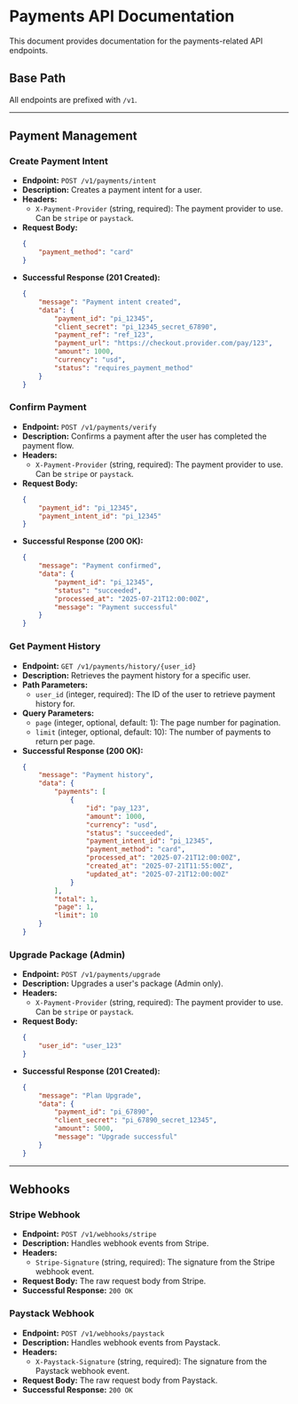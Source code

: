 # Payments API Documentation

This document provides documentation for the payments-related API endpoints.

## Base Path

All endpoints are prefixed with `/v1`.

---

## Payment Management

### Create Payment Intent

- **Endpoint:** `POST /v1/payments/intent`
- **Description:** Creates a payment intent for a user.
- **Headers:**
    - `X-Payment-Provider` (string, required): The payment provider to use. Can be `stripe` or `paystack`.
- **Request Body:**
    ```json
    {
        "payment_method": "card"
    }
    ```
- **Successful Response (201 Created):**
    ```json
    {
        "message": "Payment intent created",
        "data": {
            "payment_id": "pi_12345",
            "client_secret": "pi_12345_secret_67890",
            "payment_ref": "ref_123",
            "payment_url": "https://checkout.provider.com/pay/123",
            "amount": 1000,
            "currency": "usd",
            "status": "requires_payment_method"
        }
    }
    ```

### Confirm Payment

- **Endpoint:** `POST /v1/payments/verify`
- **Description:** Confirms a payment after the user has completed the payment flow.
- **Headers:**
    - `X-Payment-Provider` (string, required): The payment provider to use. Can be `stripe` or `paystack`.
- **Request Body:**
    ```json
    {
        "payment_id": "pi_12345",
        "payment_intent_id": "pi_12345"
    }
    ```
- **Successful Response (200 OK):**
    ```json
    {
        "message": "Payment confirmed",
        "data": {
            "payment_id": "pi_12345",
            "status": "succeeded",
            "processed_at": "2025-07-21T12:00:00Z",
            "message": "Payment successful"
        }
    }
    ```

### Get Payment History

- **Endpoint:** `GET /v1/payments/history/{user_id}`
- **Description:** Retrieves the payment history for a specific user.
- **Path Parameters:**
    - `user_id` (integer, required): The ID of the user to retrieve payment history for.
- **Query Parameters:**
    - `page` (integer, optional, default: 1): The page number for pagination.
    - `limit` (integer, optional, default: 10): The number of payments to return per page.
- **Successful Response (200 OK):**
    ```json
    {
        "message": "Payment history",
        "data": {
            "payments": [
                {
                    "id": "pay_123",
                    "amount": 1000,
                    "currency": "usd",
                    "status": "succeeded",
                    "payment_intent_id": "pi_12345",
                    "payment_method": "card",
                    "processed_at": "2025-07-21T12:00:00Z",
                    "created_at": "2025-07-21T11:55:00Z",
                    "updated_at": "2025-07-21T12:00:00Z"
                }
            ],
            "total": 1,
            "page": 1,
            "limit": 10
        }
    }
    ```

### Upgrade Package (Admin)

- **Endpoint:** `POST /v1/payments/upgrade`
- **Description:** Upgrades a user's package (Admin only).
- **Headers:**
    - `X-Payment-Provider` (string, required): The payment provider to use. Can be `stripe` or `paystack`.
- **Request Body:**
    ```json
    {
        "user_id": "user_123"
    }
    ```
- **Successful Response (201 Created):**
    ```json
    {
        "message": "Plan Upgrade",
        "data": {
            "payment_id": "pi_67890",
            "client_secret": "pi_67890_secret_12345",
            "amount": 5000,
            "message": "Upgrade successful"
        }
    }
    ```

---

## Webhooks

### Stripe Webhook

- **Endpoint:** `POST /v1/webhooks/stripe`
- **Description:** Handles webhook events from Stripe.
- **Headers:**
    - `Stripe-Signature` (string, required): The signature from the Stripe webhook event.
- **Request Body:** The raw request body from Stripe.
- **Successful Response:** `200 OK`

### Paystack Webhook

- **Endpoint:** `POST /v1/webhooks/paystack`
- **Description:** Handles webhook events from Paystack.
- **Headers:**
    - `X-Paystack-Signature` (string, required): The signature from the Paystack webhook event.
- **Request Body:** The raw request body from Paystack.
- **Successful Response:** `200 OK`